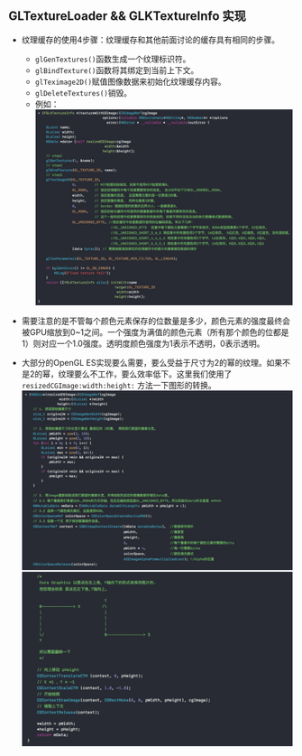 ## GLTextureLoader && GLKTextureInfo 实现
- 纹理缓存的使用4步骤：纹理缓存和其他前面讨论的缓存具有相同的步骤。
	- `glGenTextures()`函数生成一个纹理标识符。
	- `glBindTexture()`函数将其绑定到当前上下文。
	- `glTeximage2D()`赋值图像数据来初始化纹理缓存内容。
	- `glDeleteTextures()`销毁。
	- 例如：![](media/09.jpg)

- 需要注意的是不管每个颜色元素保存的位数量是多少，颜色元素的强度最终会被GPU缩放到0~1之间。一个强度为满值的颜色元素（所有那个颜色的位都是1）则对应一个1.0强度。透明度颜色强度为1表示不透明，0表示透明。
- 大部分的OpenGL ES实现要么需要，要么受益于尺寸为2的幂的纹理。如果不是2的幂，纹理要么不工作，要么效率低下。这里我们使用了`resizedCGImage:width:height:` 方法一下图形的转换。 ![](media/10-1.jpg)
![](media/10-2.jpg)


